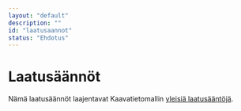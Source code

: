 ```yaml
---
layout: "default"
description: ""
id: "laatusaannot"
status: "Ehdotus"
---
```

# Laatusäännöt

Nämä laatusäännöt laajentavat Kaavatietomallin [yleisiä laatusääntöjä](https://tietomallit.ymparisto.fi/kaavatiedot/v1.1/looginenmalli/laatusaannot.html).